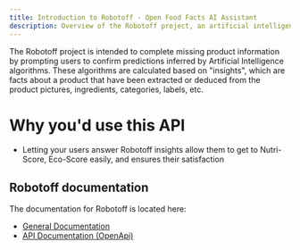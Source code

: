 ```yaml
---
title: Introduction to Robotoff - Open Food Facts AI Assistant
description: Overview of the Robotoff project, an artificial intelligence system that helps complete product information through machine learning predictions and user validations
---
```


<!-- # Introduction to the Robotoff Project -->

The Robotoff project is intended to complete missing product information by prompting users to confirm predictions inferred by Artificial Intelligence algorithms. These algorithms are calculated based on "insights", which are facts about a product that have been extracted or deduced from the product pictures, ingredients, categories, labels, etc.

# Why you'd use this API 
- Letting your users answer Robotoff insights allow them to get to Nutri-Score, Eco-Score easily, and ensures their satisfaction

## Robotoff documentation

The documentation for Robotoff is located here:

- [General Documentation][general_docs]
- [API Documentation (OpenApi)][api_docs]

[general_docs]: https://openfoodfacts.github.io/robotoff/ "General Documentation"
[api_docs]: https://openfoodfacts.github.io/robotoff/references/api/ "API Documentation"
